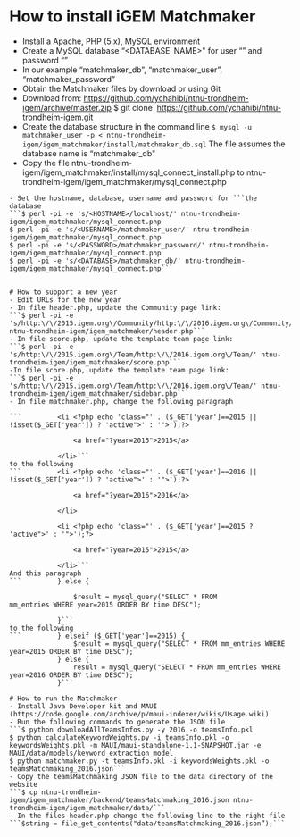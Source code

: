 ﻿# How to install iGEM Matchmaker

- Install a Apache, PHP (5.x), MySQL environment
- Create a MySQL database “<DATABASE_NAME>" for user “<USERNAME>” and password “<PASSWORD>”
- In our example “matchmaker_db”, “matchmaker_user”, “matchmaker_password”
- Obtain the Matchmaker files by download or using Git 
- Download from: https://github.com/ychahibi/ntnu-trondheim-igem/archive/master.zip
$ git clone  https://github.com/ychahibi/ntnu-trondheim-igem.git
- Create the database structure in the command line
```$ mysql -u matchmaker_user -p < ntnu-trondheim-igem/igem_matchmaker/install/matchmaker_db.sql```
The file assumes the database name is “matchmaker_db"
- Copy the file ntnu-trondheim-igem/igem_matchmaker/install/mysql_connect_install.php to ntnu-trondheim-igem/igem_matchmaker/mysql_connect.php 
```$ cp ntnu-trondheim-igem/igem_matchmaker/install/mysql_connect_install.php ntnu-trondheim-igem/igem_matchmaker/mysql_connect.php
- Set the hostname, database, username and password for ```the database
```$ perl -pi -e 's/<HOSTNAME>/localhost/' ntnu-trondheim-igem/igem_matchmaker/mysql_connect.php
$ perl -pi -e 's/<USERNAME>/matchmaker_user/' ntnu-trondheim-igem/igem_matchmaker/mysql_connect.php
$ perl -pi -e 's/<PASSWORD>/matchmaker_password/' ntnu-trondheim-igem/igem_matchmaker/mysql_connect.php
$ perl -pi -e 's/<DATABASE>/matchmaker_db/' ntnu-trondheim-igem/igem_matchmaker/mysql_connect.php```


# How to support a new year
- Edit URLs for the new year
- In file header.php, update the Community page link: 
```$ perl -pi -e 's/http:\/\/2015.igem.org\/Community/http:\/\/2016.igem.org\/Community/' ntnu-trondheim-igem/igem_matchmaker/header.php```
- In file score.php, update the template team page link: 
```$ perl -pi -e 's/http:\/\/2015.igem.org\/Team/http:\/\/2016.igem.org\/Team/' ntnu-trondheim-igem/igem_matchmaker/score.php```
-In file score.php, update the template team page link: 
```$ perl -pi -e 's/http:\/\/2015.igem.org\/Team/http:\/\/2016.igem.org\/Team/' ntnu-trondheim-igem/igem_matchmaker/sidebar.php```
- In file matchmaker.php, change the following paragraph

```			<li <?php echo 'class="' . ($_GET['year']==2015 || !isset($_GET['year']) ? 'active">' : '">');?>

				<a href="?year=2015">2015</a>

			</li>```
to the following
```			<li <?php echo 'class="' . ($_GET['year']==2016 || !isset($_GET['year']) ? 'active">' : '">');?>

				<a href="?year=2016">2016</a>

			</li>

			<li <?php echo 'class="' . ($_GET['year']==2015 ? 'active">' : '">');?>

				<a href="?year=2015">2015</a>

			</li>```
And this paragraph
```			} else {

				$result = mysql_query("SELECT * FROM 			mm_entries WHERE year=2015 ORDER BY time DESC");

			}```
to the following
```			} elseif ($_GET['year']==2015) {
				$result = mysql_query("SELECT * FROM mm_entries WHERE year=2015 ORDER BY time DESC");
			} else {
				result = mysql_query("SELECT * FROM mm_entries WHERE year=2016 ORDER BY time DESC");
			}```

# How to run the Matchmaker
- Install Java Developer kit and MAUI (https://code.google.com/archive/p/maui-indexer/wikis/Usage.wiki)
- Run the following commands to generate the JSON file
```$ python downloadAllTeamsInfos.py -y 2016 -o teamsInfo.pkl
$ python calculateKeywordWeights.py -i teamsInfo.pkl -o keywordsWeights.pkl -m MAUI/maui-standalone-1.1-SNAPSHOT.jar -e MAUI/data/models/keyword_extraction_model
$ python matchmaker.py -t teamsInfo.pkl -i keywordsWeights.pkl -o teamsMatchmaking_2016.json```
- Copy the teamsMatchmaking JSON file to the data directory of the website
```$ cp ntnu-trondheim-igem/igem_matchmaker/backend/teamsMatchmaking_2016.json ntnu-trondheim-igem/igem_matchmaker/data/```
- In the files header.php change the following line to the right file 
```$string = file_get_contents("data/teamsMatchmaking_2016.json”);```

